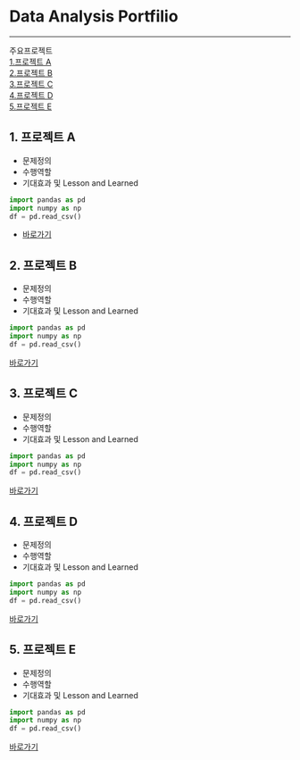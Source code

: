 # Data Analysis Portfilio
---

주요프로젝트  
[1.프로젝트 A](#1-프로젝트-a)  
[2.프로젝트 B](#2-프로젝트-b)  
[3.프로젝트 C](#3-프로젝트-c)  
[4.프로젝트 D](#4-프로젝트-d)  
[5.프로젝트 E](#5-프로젝트-e)  


## 1. 프로젝트 A
* 문제정의
* 수행역할
* 기대효과 및 Lesson and Learned
```python
import pandas as pd
import numpy as np
df = pd.read_csv()
```
* [바로가기](https://github.com/DAjihwanPark/portfolio/tree/main/test)
 
## 2. 프로젝트 B
* 문제정의
* 수행역할
* 기대효과 및 Lesson and Learned
```python
import pandas as pd
import numpy as np
df = pd.read_csv()
```
[바로가기](https://github.com/DAjihwanPark/portfolio/tree/main/test)

## 3. 프로젝트 C
* 문제정의
* 수행역할
* 기대효과 및 Lesson and Learned
```python
import pandas as pd
import numpy as np
df = pd.read_csv()
```
[바로가기](https://github.com/DAjihwanPark/portfolio/tree/main/test)

## 4. 프로젝트 D
* 문제정의
* 수행역할
* 기대효과 및 Lesson and Learned
```python
import pandas as pd
import numpy as np
df = pd.read_csv()
```
[바로가기](https://github.com/DAjihwanPark/portfolio/tree/main/test)

## 5. 프로젝트 E
* 문제정의
* 수행역할
* 기대효과 및 Lesson and Learned
```python
import pandas as pd
import numpy as np
df = pd.read_csv()
```
[바로가기](https://github.com/DAjihwanPark/portfolio/tree/main/test)


